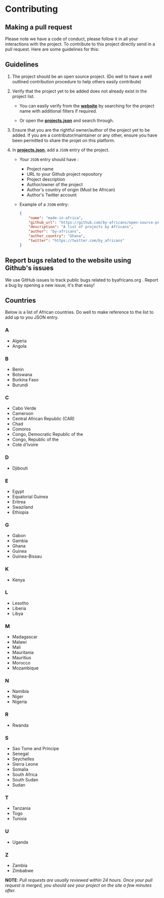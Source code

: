 # Contributing

## Making a pull request

Please note we have a code of conduct, please follow it in all your interactions with the project.
To contribute to this project directly send in a pull request. Here are some guidelines for this:

## Guidelines

1. The project should be an open source project. (Do well to have a well outlined contribution procedure to help others easily contribute)

2. Verify that the project yet to be added does not already exist in the project list.

    - You can easily verify from the  **[website](https://opensource.byafricans.org/)** by searching for the project name with additional filters if required.

    - Or open the **[projects.json](https://github.com/by-africans/open-source-projects/blob/master/projects.json)** and search through.

3. Ensure that you are the rightful owner/author of the project yet to be added. If you are a contributor/maintainer or any other, ensure you have been permitted to share the projet on this platform.

4. In **[projects.json](https://github.com/by-africans/open-source-projects/blob/master/projects.json)**, add a `JSON` entry of the project.

    - Your `JSON` entry should have :
        - Project name
        - URL to your Github project repository
        - Project description
        - Author/owner of the project
        - Author's country of origin (Must be African)
        - Author's Twitter account

    - Example of a `JSON` entry:

        ```json
        {
            "name": "made-in-africa",
            "github_url": "https://github.com/by-africans/open-source-projects",
            "description": "A list of projects by Africans",
            "author": "by-africans",
            "author_country": "Ghana",
            "twitter": "https://twitter.com/by_africans"
        }
        ```

## Report bugs related to the website using Github's issues

We use GitHub issues to track public bugs related to byafricans.org . Report a bug by opening a new issue; it's that easy!

## Countries

Below is a list of African countries. Do well to make reference to the list to add up to you JSON entry.

### A

+ Algeria
+ Angola


### B
* Benin
* Botswana
* Burkina Faso
* Burundi


### C
* Cabo Verde
* Cameroon
* Central African Republic (CAR)
* Chad
* Comoros
* Congo, Democratic Republic of the
* Congo, Republic of the
* Cote d'Ivoire

### D
* Djibouti

### E
* Egypt
* Equatorial Guinea
* Eritrea
* Swaziland
* Ethiopia

### G
* Gabon
* Gambia
* Ghana
* Guinea
* Guinea-Bissau

### K
* Kenya

### L
* Lesotho
* Liberia
* Libya

### M
* Madagascar
* Malawi
* Mali
* Mauritania
* Mauritius
* Morocco
* Mozambique

### N
* Namibia
* Niger
* Nigeria

### R
* Rwanda

### S
* Sao Tome and Principe
* Senegal
* Seychelles
* Sierra Leone
* Somalia
* South Africa
* South Sudan
* Sudan

### T
* Tanzania
* Togo
* Tunisia

### U
* Uganda

### Z
* Zambia
* Zimbabwe

**NOTE**: _Pull requests are usually reviewed within 24 hours. Once your pull request is merged, you should see your project on the site a few minutes after._
